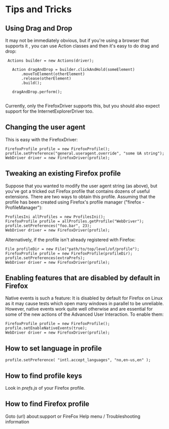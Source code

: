 # Tips and Tricks

## Using Drag and Drop

It may not be immediately obvious, but if you're using a browser that supports it , you can use Action classes and then it's easy to do drag and drop:

```
 Actions builder = new Actions(driver);

   Action dragAndDrop = builder.clickAndHold(someElement)
       .moveToElement(otherElement)
       .release(otherElement)
       .build();

   dragAndDrop.perform();
   
```

Currently, only the FirefoxDriver supports this, but you should also expect support for the InternetExplorerDriver too.

## Changing the user agent

This is easy with the FirefoxDriver:

```
FirefoxProfile profile = new FirefoxProfile();
profile.setPreference("general.useragent.override", "some UA string");
WebDriver driver = new FirefoxDriver(profile);
```

## Tweaking an existing Firefox profile

Suppose that you wanted to modify the user agent string (as above), but you've got a tricked out Firefox profile that contains dozens of useful extensions. There are two ways to obtain this profile. Assuming that the profile has been created using Firefox's profile manager ("firefox -ProfileManager"):

```
ProfilesIni allProfiles = new ProfilesIni();
FirefoxProfile profile = allProfiles.getProfile("WebDriver");
profile.setPreferences("foo.bar", 23);
WebDriver driver = new FirefoxDriver(profile);
```

Alternatively, if the profile isn't already registered with Firefox:

```
File profileDir = new File("path/to/top/level/of/profile");
FirefoxProfile profile = new FirefoxProfile(profileDir);
profile.setPreferences(extraPrefs);
WebDriver driver = new FirefoxDriver(profile);
```

## Enabling features that are disabled by default in Firefox

Native events is such a feature: It is disabled by default for Firefox on Linux as it may cause tests which open many windows in parallel to be unreliable. However, native events work quite well otherwise and are essential for some of the new actions of the Advanced User Interaction. To enable them:

```
FirefoxProfile profile = new FirefoxProfile();
profile.setEnableNativeEvents(true);
WebDriver driver = new FirefoxDriver(profile);
```

## How to set language in profile
```
profile.setPreference( "intl.accept_languages", "no,en-us,en" ); 
```

## How to find profile keys
Look in _prefs.js_ of your Firefox profile.

## How to find Firefox profile
Goto (url) about:support or FireFox Help menu / Troubleshooting information